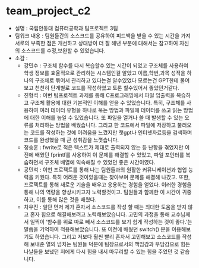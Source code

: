 # team_project_c2
* 설명 : 국립안동대 컴퓨터공학과 팀프로젝트 3팀
* 팀워크 내용 : 팀원들간의 소스크드를 공유하여 피드백을 받을 수 있는 시간을 가져 서로의 부족한 점은 개선하고 상대방이 더 잘 해낸 부분에 대해서는 참고하여 자신의 소스코드를 수정,보완할 수 있었습니다.
* 소감 :
  - 강민수 : 구조체 함수를 다시 복습할수 있는 시간이 되었고 구조체를 사용하여 학생 정보를 효율적으로 관리하는 시스템인걸 알았고  이름,학번,과목 성적을 하나의 구조체로 묶어서 관리하고 있다는걸 알수있었다 모르는건 GPT한테 물어보고 천천히 단계별로 코드를 작성하였고 토론 할수있어서 좋았던거같다.
  - 진형석 : 이번 팀프로젝트 과제를 통해 C프로그래밍에서 파일 입출력을 복습하고 구조체 활용에 대한 기본적인 이해를 얻을 수 있었습니다. 특히, 구조체를 사용하여 여러 데이터 유형을 하나로 묶는 방법과 파일에 데이터를 쓰고 읽는 방법에 대한 이해를 높일 수 있었습니다. 또 파일을 열거나 쓸 때 발생할 수 있는 오류를 처리하는 방법을 배웠습니다. 그리고 한 코드에서 파일에 저장하고 불러오는 코드를 작성하는 것에 어려움을 느꼈지만 챗gpt나 인터넷자료등을 검색하며 코드를 완성했을 때 큰 성취감을 느꼇습니다.
  - 정숭훈 : fwrite로 적은 텍스트가 제대로 출력되지 않는 등 난항을 겪었지만 
이전에 배웠던 fprintf를 사용하여 이 문제를 해결할 수 있었고,
파일 포인터를 복습하면서 구조체 배열에 익숙해질 수 있었던 좋은 시간이였다.
  - 공민석 : 이번 프로젝트를 통해 나는 팀원들과의 원활한 커뮤니케이션과 협업 능력을 키웠다. 특히 어려운 것이있을때는 찾아보며 문제를 해결해 나갔고. 또한, 프로젝트를 통해 새로운 기술을 배우고 응용하는 경험을 얻었다. 이러한 경험을 통해 나의 역량을 향상시키고자 노력할것이고. 팀원들과 함께한 이 시간이 귀중하고, 이를 통해 많은 것을 배웠다.
  - 차우진 : 일단 먼저 제가 혼자서 소스코드를 작성 할 때는 최대한 도움을 받지 않고 혼자 힘으로 해결해보려고 노력해보았습니다. 고민의 과정을 통해 교수님께서 일찍이 ‘함수를 위로 따로 빼서 소스코드를 보기 쉽게 작성하는 것이 좋다.’는 말씀을 기억하여 적용해보았습니다. 또 이전에 배웠던 switch() 문을 이용해보기도 하였습니다. 그리고 저보다 훨씬 빨리 혼자서 고민해보고 소스코드를 작성해 보내준 열의 넘치는 팀원들 덕분에 팀장으로서의 책임감과 부담감으로 힘든 나날들을 보냈던 저에게 다시 힘을 내서 마무리할 수 있는 힘을 주었던 것 같습니다.
  
